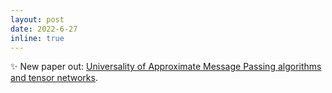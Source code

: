 ```yaml
---
layout: post
date: 2022-6-27
inline: true
---
```


:sparkles: New paper out: <a href="https://arxiv.org/abs/2206.13037">Universality of Approximate Message Passing algorithms and tensor networks</a>.
